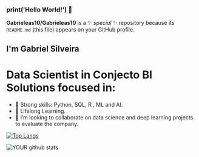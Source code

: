 ### print('Hello World!') 👋


**Gabrieleas10/Gabrieleas10** is a ✨ _special_ ✨ repository because its `README.md` (this file) appears on your GitHub profile.

## I'm Gabriel Silveira
# Data Scientist in Conjecto BI Solutions focused in:

- 🔭 Strong skills: Python, SQL, R , ML and AI.
- 🌱 Lifelong Learning.
- 🤝 I’m looking to collaborate on data science and deep learning projects to evaluate the company.

[![Top Langs](https://github-readme-stats.vercel.app/api/top-langs/?username=Gabrieleas10=javascript,html)](https://github.com/Gabrieleas10/github-readme-stats)

![YOUR github stats](https://github-readme-stats.vercel.app/api?username=Gabrieleas10)

